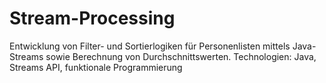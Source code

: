 # Stream-Processing
Entwicklung von Filter- und Sortierlogiken für Personenlisten mittels Java-Streams sowie Berechnung von Durchschnittswerten. Technologien: Java, Streams API, funktionale Programmierung
